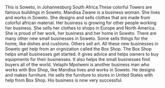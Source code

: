 This is Soweto, in Johannesburg South Africa.These colorful Towers are famous buildings in Soweto. Mandisa Zwane is a business woman. She lives and  works in Soweto. She designs and sells clothes that are made from colorful african material.  Her business is growing for other people working her business. She sells her clothes to shops in Europe and North America. She is proud of her work, her business and her home in Soweto. There are many other new small businesses in Soweto. Some sells things for the home, like dishes and cushions. Others sell art. All these new businesses in Soweto get help from an orgnization called the Box  Shop. The Box Shop helps small businesses get started. It gives advice and helps owners to buy equipments for their businesses.  It also helps the small businesses find buyers all of the world. Velaphi Mpolweni is another business man who works with Box Shop, like Mandisa lives and works in Soweto. He designs and makes furniture. He sells the furniture to stores in United States with help from Box Shop. His business is now very successful.
